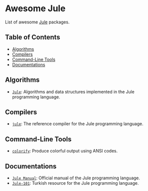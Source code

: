 # Awesome Jule
List of awesome [Jule](https://github.com/julelang/jule) packages.

## Table of Contents

- [Algorithms](#algorithms)
- [Compilers](#compilers)
- [Command-Line Tools](#command-line-tools)
- [Documentations](#documentations)

<h2 id="algorithms">Algorithms</h2>

- [``Jule``](https://github.com/thealgorithms/jule): Algorithms and data structures implemented in the Jule programming language.

<h2 id="compilers">Compilers</h2>

- [``jule``](https://github.com/julelang/jule): The reference compiler for the Jule programming language.

<h2 id="command-line-tools">Command-Line Tools</h2>

- [``colorify``](https://github.com/lareii/colorify): Produce colorful output using ANSI codes.

<h2 id="documentations">Documentations</h2>

- [``Jule Manual``](https://manual.jule.dev): Official manual of the Jule programming language.
- [``Jule-101``](https://github.com/yasinldev/Jule-101): Turkish resource for the Jule programming language.

